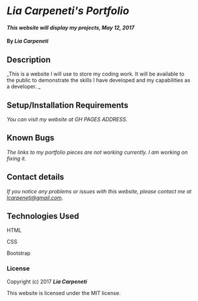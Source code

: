 # _Lia Carpeneti's Portfolio_

#### _This website will display my projects, May 12, 2017_

#### By _**Lia Carpeneti**_

## Description

_This is a website I will use to store my coding work.  It will be available to the public to demonstrate the skills I have developed and my capabilities as a developer. _

## Setup/Installation Requirements

_You can visit my website at GH PAGES ADDRESS._

## Known Bugs

_The links to my portfolio pieces are not working currently.  I am working on fixing it._


## Contact details

_If you notice any problems or issues with this website, please contact me at lcarpeneti@gmail.com._

## Technologies Used

HTML

CSS

Bootstrap


### License

Copyright (c) 2017 **_Lia Carpeneti_**

This website is licensed under the MIT license.
